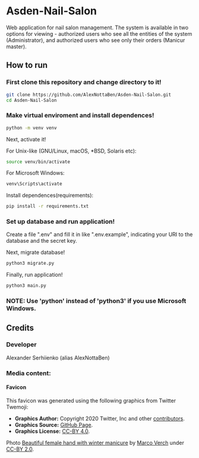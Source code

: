 # Asden-Nail-Salon

Web application for nail salon management.
The system is available in two options for viewing - authorized users who see all the entities of the system (Administrator), and authorized users who see only their orders (Manicur master).

## How to run

### First clone this repository and change directory to it!

```bash
git clone https://github.com/AlexNottaBen/Asden-Nail-Salon.git
cd Asden-Nail-Salon
```

### Make virtual enviroment and install dependences!

```bash
python -m venv venv
```

Next, activate it!

For Unix-like (GNU/Linux, macOS, *BSD, Solaris etc):

```bash
source venv/bin/activate
```

For Microsoft Windows:

```powershell
venv\Scripts\activate
```

Install dependences(requirements):


```bash
pip install -r requirements.txt
```

### Set up database and run application!

Create a file ".env" and fill it in like ".env.example", indicating your URI to the database and the secret key.

Next, migrate database!

```bash
python3 migrate.py
```

Finally, run application!

```bash
python3 main.py
```

### NOTE: Use 'python' instead of 'python3' if you use Microsoft Windows.

## Credits

### Developer
Alexander Serhiienko (alias AlexNottaBen)

### Media content:

#### Favicon
This favicon was generated using the following graphics from Twitter Twemoji:
- **Graphics Author:** Copyright 2020 Twitter, Inc and other [contributors](https://github.com/twitter/twemoji).
- **Graphics Source:** [GitHub Page](https://github.com/twitter/twemoji/blob/master/assets/svg/1f485.svg).
- **Graphics License:** [CC-BY 4.0](https://creativecommons.org/licenses/by/4.0/).

Photo [Beautiful female hand with winter manicure](https://foto.wuestenigel.com/beautiful-female-hand-with-winter-manicure/) by [Marco Verch](https://linktr.ee/wuestenigel) under [CC-BY 2.0](https://creativecommons.org/licenses/by/2.0/).
